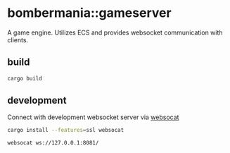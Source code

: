 # bombermania::gameserver
A game engine. Utilizes ECS and provides websocket communication with clients.

## build
```bash
cargo build
```

## development
Connect with development websocket server via [websocat](https://github.com/vi/websocat)

```bash
cargo install --features=ssl websocat
```

```bash
websocat ws://127.0.0.1:8081/
```


